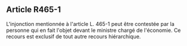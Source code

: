 Article R465-1
----
L'injonction mentionnée à l'article L. 465-1 peut être contestée par la personne
qui en fait l'objet devant le ministre chargé de l'économie. Ce recours est
exclusif de tout autre recours hiérarchique.
